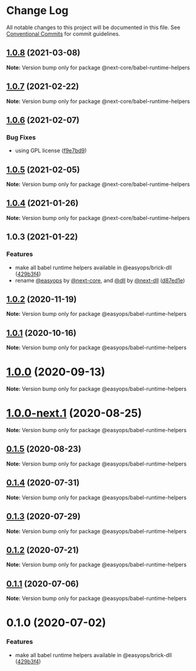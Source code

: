# Change Log

All notable changes to this project will be documented in this file.
See [Conventional Commits](https://conventionalcommits.org) for commit guidelines.

## [1.0.8](https://github.com/easyops-cn/next-core/compare/@next-core/babel-runtime-helpers@1.0.7...@next-core/babel-runtime-helpers@1.0.8) (2021-03-08)

**Note:** Version bump only for package @next-core/babel-runtime-helpers





## [1.0.7](https://github.com/easyops-cn/next-core/compare/@next-core/babel-runtime-helpers@1.0.6...@next-core/babel-runtime-helpers@1.0.7) (2021-02-22)

**Note:** Version bump only for package @next-core/babel-runtime-helpers





## [1.0.6](https://github.com/easyops-cn/next-core/compare/@next-core/babel-runtime-helpers@1.0.5...@next-core/babel-runtime-helpers@1.0.6) (2021-02-07)

### Bug Fixes

- using GPL license ([f9e7bd9](https://github.com/easyops-cn/next-core/commit/f9e7bd9))

## [1.0.5](https://github.com/easyops-cn/next-core/compare/@next-core/babel-runtime-helpers@1.0.4...@next-core/babel-runtime-helpers@1.0.5) (2021-02-05)

**Note:** Version bump only for package @next-core/babel-runtime-helpers

## [1.0.4](https://github.com/easyops-cn/next-core/compare/@next-core/babel-runtime-helpers@1.0.3...@next-core/babel-runtime-helpers@1.0.4) (2021-01-26)

**Note:** Version bump only for package @next-core/babel-runtime-helpers

## 1.0.3 (2021-01-22)

### Features

- make all babel runtime helpers available in @easyops/brick-dll ([429b3f4](https://github.com/easyops-cn/next-core/commit/429b3f4))
- rename [@easyops](https://github.com/easyops) by [@next-core](https://github.com/next-core), and [@dll](https://github.com/dll) by [@next-dll](https://github.com/next-dll) ([d87ed1e](https://github.com/easyops-cn/next-core/commit/d87ed1e))

## [1.0.2](https://git.easyops.local/anyclouds/next-core/compare/@easyops/babel-runtime-helpers@1.0.1...@easyops/babel-runtime-helpers@1.0.2) (2020-11-19)

**Note:** Version bump only for package @easyops/babel-runtime-helpers

## [1.0.1](https://git.easyops.local/anyclouds/next-core/compare/@easyops/babel-runtime-helpers@1.0.0...@easyops/babel-runtime-helpers@1.0.1) (2020-10-16)

**Note:** Version bump only for package @easyops/babel-runtime-helpers

# [1.0.0](https://git.easyops.local/anyclouds/next-core/compare/@easyops/babel-runtime-helpers@1.0.0-next.1...@easyops/babel-runtime-helpers@1.0.0) (2020-09-13)

**Note:** Version bump only for package @easyops/babel-runtime-helpers

# [1.0.0-next.1](https://git.easyops.local/anyclouds/next-core/compare/@easyops/babel-runtime-helpers@0.1.5...@easyops/babel-runtime-helpers@1.0.0-next.1) (2020-08-25)

**Note:** Version bump only for package @easyops/babel-runtime-helpers

## [0.1.5](https://git.easyops.local/anyclouds/next-core/compare/@easyops/babel-runtime-helpers@0.1.4...@easyops/babel-runtime-helpers@0.1.5) (2020-08-23)

**Note:** Version bump only for package @easyops/babel-runtime-helpers

## [0.1.4](https://git.easyops.local/anyclouds/next-core/compare/@easyops/babel-runtime-helpers@0.1.3...@easyops/babel-runtime-helpers@0.1.4) (2020-07-31)

**Note:** Version bump only for package @easyops/babel-runtime-helpers

## [0.1.3](https://git.easyops.local/anyclouds/next-core/compare/@easyops/babel-runtime-helpers@0.1.2...@easyops/babel-runtime-helpers@0.1.3) (2020-07-29)

**Note:** Version bump only for package @easyops/babel-runtime-helpers

## [0.1.2](https://git.easyops.local/anyclouds/next-core/compare/@easyops/babel-runtime-helpers@0.1.1...@easyops/babel-runtime-helpers@0.1.2) (2020-07-21)

**Note:** Version bump only for package @easyops/babel-runtime-helpers

## [0.1.1](https://git.easyops.local/anyclouds/next-core/compare/@easyops/babel-runtime-helpers@0.1.0...@easyops/babel-runtime-helpers@0.1.1) (2020-07-06)

**Note:** Version bump only for package @easyops/babel-runtime-helpers

# 0.1.0 (2020-07-02)

### Features

- make all babel runtime helpers available in @easyops/brick-dll ([429b3f4](https://git.easyops.local/anyclouds/next-core/commits/429b3f4))
